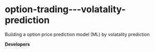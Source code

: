 # option-trading---volatality-prediction

Building a option price prediction model (ML) by volatality prediction





**Developers**

